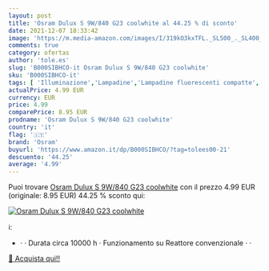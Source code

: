 ```yaml
---
layout: post
title: 'Osram Dulux S 9W/840 G23 coolwhite al 44.25 % di sconto'
date: 2021-12-07 18:33:42
image: 'https://m.media-amazon.com/images/I/319kO3kxTFL._SL500_._SL400_.jpg'
comments: true
category: ofertas
author: 'tole.es'
slug: 'B000SIBHCO-it Osram Dulux S 9W/840 G23 coolwhite'
sku: 'B000SIBHCO-it'
tags: [ 'Illuminazione','Lampadine','Lampadine fluorescenti compatte','osram', ]
actualPrice: 4.99 EUR
currency: EUR
price: 4.99
comparePrice: 8.95 EUR
prodname: 'Osram Dulux S 9W/840 G23 coolwhite'
country: 'it'
flag: '🇮🇹'
brand: 'Osram'
buyurl: 'https://www.amazon.it/dp/B000SIBHCO/?tag=tolees00-21'
descuento: '44.25'
average: '4.99'
---
```


Puoi trovare [Osram Dulux S 9W/840 G23 coolwhite](https://www.amazon.it/dp/B000SIBHCO/?tag=tolees00-21) con il prezzo 4.99 EUR (originale: 8.95 EUR) 44.25 % sconto qui:

[![Osram Dulux S 9W/840 G23 coolwhite](https://m.media-amazon.com/images/I/319kO3kxTFL._SL500_._SL400_.jpg)](https://www.amazon.it/dp/B000SIBHCO/?tag=tolees00-21)

ℹ️:

- · · Durata circa 10000 h · Funzionamento su Reattore convenzionale · ·

[🛒 Acquista qui!!](https://www.amazon.it/dp/B000SIBHCO/?tag=tolees00-21)
